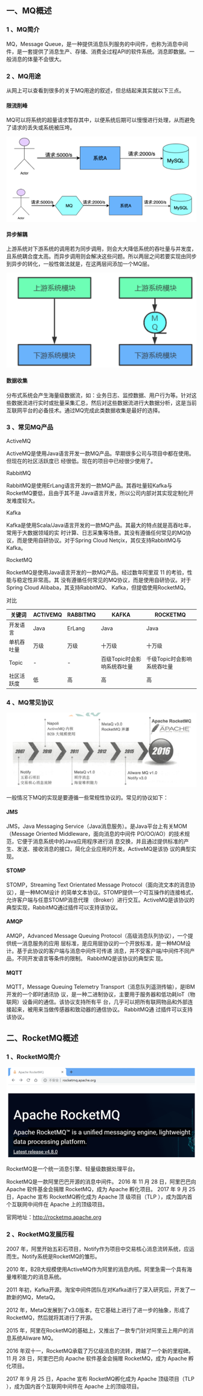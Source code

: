 ## 一、MQ概述

### 1 、MQ简介

MQ，Message Queue，是一种提供消息队列服务的中间件，也称为消息中间件，是一套提供了消息生产、存储、消费全过程API的软件系统。消息即数据。一般消息的体量不会很大。

### 2 、MQ用途

从网上可以查看到很多的关于MQ用途的叙述，但总结起来其实就以下三点。

#### 限流削峰

MQ可以将系统的超量请求暂存其中，以便系统后期可以慢慢进行处理，从而避免了请求的丢失或系统被压垮。

![](images/01.png)

#### 异步解耦


上游系统对下游系统的调用若为同步调用，则会大大降低系统的吞吐量与并发度，且系统耦合度太高。而异步调用则会解决这些问题。所以两层之间若要实现由同步到异步的转化，一般性做法就是，在这两层间添加一个MQ层。

![](images/02.png)

#### 数据收集

分布式系统会产生海量级数据流，如：业务日志、监控数据、用户行为等。针对这些数据流进行实时或批量采集汇总，然后对这些数据流进行大数据分析，这是当前互联网平台的必备技术。通过MQ完成此类数据收集是最好的选择。

### 3 、常见MQ产品

ActiveMQ

ActiveMQ是使用Java语言开发一款MQ产品。早期很多公司与项目中都在使用。但现在的社区活跃度已
经很低。现在的项目中已经很少使用了。

RabbitMQ

RabbitMQ是使用ErLang语言开发的一款MQ产品。其吞吐量较Kafka与RocketMQ要低，且由于其不是
Java语言开发，所以公司内部对其实现定制化开发难度较大。

Kafka

Kafka是使用Scala/Java语言开发的一款MQ产品。其最大的特点就是高吞吐率，常用于大数据领域的实
时计算、日志采集等场景。其没有遵循任何常见的MQ协议，而是使用自研协议。对于Spring Cloud
Netçix，其仅支持RabbitMQ与Kafka。

RocketMQ

RocketMQ是使用Java语言开发的一款MQ产品。经过数年阿里双 11 的考验，性能与稳定性非常高。其
没有遵循任何常见的MQ协议，而是使用自研协议。对于Spring Cloud Alibaba，其支持RabbitMQ、
Kafka，但提倡使用RocketMQ。

对比

| 关键词 | ACTIVEMQ | RABBITMQ | KAFKA | ROCKETMQ |
|-|-|-|-|-|
| 开发语言 | Java | ErLang | Java | Java |
| 单机吞吐量 | 万级 | 万级 | 十万级 | 十万级 |
| Topic | - | - | 百级Topic时会影响系统吞吐量 | 千级Topic时会影响系统吞吐量 |
| 社区活跃度 | 低 | 高 | 高 | 高 |



### 4 、MQ常见协议

![](images/04.png)

一般情况下MQ的实现是要遵循一些常规性协议的。常见的协议如下：

#### JMS

JMS，Java Messaging Service（Java消息服务）。是Java平台上有关MOM（Message Oriented
Middleware，面向消息的中间件 PO/OO/AO）的技术规范，它便于消息系统中的Java应用程序进行消
息交换，并且通过提供标准的产生、发送、接收消息的接口，简化企业应用的开发。ActiveMQ是该协
议的典型实现。

#### STOMP

STOMP，Streaming Text Orientated Message Protocol（面向流文本的消息协议），是一种MOM设计
的简单文本协议。STOMP提供一个可互操作的连接格式，允许客户端与任意STOMP消息代理
（Broker）进行交互。ActiveMQ是该协议的典型实现，RabbitMQ通过插件可以支持该协议。

#### AMQP

AMQP，Advanced Message Queuing Protocol（高级消息队列协议），一个提供统一消息服务的应用
层标准，是应用层协议的一个开放标准，是一种MOM设计。基于此协议的客户端与消息中间件可传递
消息，并不受客户端/中间件不同产品，不同开发语言等条件的限制。 RabbitMQ是该协议的典型实
现。

#### MQTT

MQTT，Message Queuing Telemetry Transport（消息队列遥测传输），是IBM开发的一个即时通讯协
议，是一种二进制协议，主要用于服务器和低功耗IoT（物联网）设备间的通信。该协议支持所有平
台，几乎可以把所有联网物品和外部连接起来，被用来当做传感器和致动器的通信协议。 RabbitMQ通
过插件可以支持该协议。

## 二、RocketMQ概述

### 1 、RocketMQ简介

![](images/03.png)

RocketMQ是一个统一消息引擎、轻量级数据处理平台。

RocketMQ是一款阿里巴巴开源的消息中间件。 2016 年 11 月 28 日，阿里巴巴向 Apache 软件基金会捐赠
RocketMQ，成为 Apache 孵化项目。 2017 年 9 月 25 日，Apache 宣布 RocketMQ孵化成为 Apache 顶
级项目（TLP ），成为国内首个互联网中间件在 Apache 上的顶级项目。

官网地址：http://rocketmq.apache.org

### 2 、RocketMQ发展历程

2007 年，阿里开始五彩石项目，Notify作为项目中交易核心消息流转系统，应运而生。Notify系统是RocketMQ的雏形。

2010 年，B2B大规模使用ActiveMQ作为阿里的消息内核。阿里急需一个具有海量堆积能力的消息系统。

2011 年初，Kafka开源。淘宝中间件团队在对Kafka进行了深入研究后，开发了一款新的MQ，MetaQ。


2012 年，MetaQ发展到了v3.0版本，在它基础上进行了进一步的抽象，形成了RocketMQ，然后就将其进行了开源。

2015 年，阿里在RocketMQ的基础上，又推出了一款专门针对阿里云上用户的消息系统Aliware MQ。

2016 年双十一，RocketMQ承载了万亿级消息的流转，跨越了一个新的里程碑。 11 月 28 日，阿里巴巴向 Apache 软件基金会捐赠 RocketMQ，成为 Apache 孵化项目。

2017 年 9 月 25 日，Apache 宣布 RocketMQ孵化成为 Apache 顶级项目（TLP ），成为国内首个互联网中间件在 Apache 上的顶级项目。
